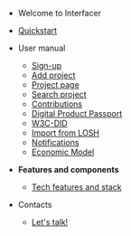 <!--
SPDX-License-Identifier: AGPL-3.0-or-later
Copyright (C) 2022-2023 Dyne.org foundation <foundation@dyne.org>.

This program is free software: you can redistribute it and/or modify
it under the terms of the GNU Affero General Public License as
published by the Free Software Foundation, either version 3 of the
License, or (at your option) any later version.

This program is distributed in the hope that it will be useful,
but WITHOUT ANY WARRANTY; without even the implied warranty of
MERCHANTABILITY or FITNESS FOR A PARTICULAR PURPOSE.  See the
GNU Affero General Public License for more details.

You should have received a copy of the GNU Affero General Public License
along with this program.  If not, see <https://www.gnu.org/licenses/>.
-->

- Welcome to Interfacer

<!---
- Technology
  - **List of tech features**
	- [Feature1](https://github.com/LedgerProject/Anastasis)
	- [Feature2](https://github.com/LedgerProject/e_privacycentralapp) --->


<!--- Future manual, page by page	
  - [Intro](/pages/user-manual-intro.md)
  - [Sign up](/pages/user-manual-signup.md)
 --->

- [Quickstart](/pages/user-manual/quickstart.md)

- User manual
  - [Sign-up](/pages/user-manual/sign-up.md)
  - [Add project](/pages/user-manual/add-project.md)
  - [Project page](/pages/user-manual/project-page.md)
  - [Search project](/pages/user-manual/search-project.md)
  - [Contributions](/pages/user-manual/contributions.md)
  - [Digital Product Passport](/pages/user-manual/dpp.md)
  - [W3C-DID](/pages/user-manual/did.md)
  - [Import from LOSH](/pages/user-manual/import-losh.md)
  - [Notifications](/pages/user-manual/notifications.md)
  - [Economic Model](/pages/user-manual/economic-model.md)

- **Features and components**
  - [Tech features and stack](/pages/components.md)

- Contacts
  - [Let's talk!](/pages/user-manual/contacts.md)

<!--- Comments here --->


 <!---- - **Back-end**
	- [Zenflows](/pages/zenflows.md)
	- [Zenswarm-storage](/pages/zenswarm-storage.md)
 [Fabchain](/pages/fabchain.md) 

	- [W3C-DID service](https://dyne.org/W3C-DID/)
  - **Front-end**
	- [Interfacer-GUI](/pages/interfacer-gui.md)
    - [Loshifacer](/pages/loshifacer.md) 

  - **Sub-modules**
	- [Zenflows-crypto](/pages/zenflows-crypto.md)
--->  